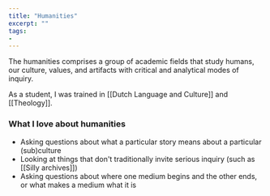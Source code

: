```yaml
---
title: "Humanities"
excerpt: ""
tags:
-
---
```

The humanities comprises a group of academic fields that study humans, our culture, values, and artifacts with critical and analytical modes of inquiry.

As a student, I was trained in [[Dutch Language and Culture]] and [[Theology]].

### What I love about humanities
- Asking questions about what a particular story means about a particular (sub)culture
- Looking at things that don't traditionally invite serious inquiry (such as [[Silly archives]])
- Asking questions about where one medium begins and the other ends, or what makes a medium what it is